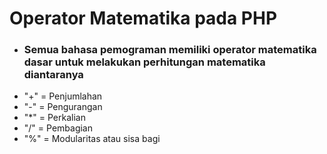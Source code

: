 # Operator Matematika pada PHP

- ### Semua bahasa pemograman memiliki operator matematika dasar untuk melakukan perhitungan matematika diantaranya
- "+" = Penjumlahan
- "-" = Pengurangan
- "*" = Perkalian
- "/" = Pembagian
- "%" = Modularitas atau sisa bagi
